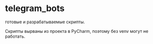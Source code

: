 # telegram_bots
готовые и разрабатываемые скрипты.

Скрипты вырваны из проекта в PyCharm, поэтому без venv могут не работать.
